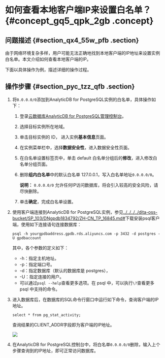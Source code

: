 # 如何查看本地客户端IP来设置白名单？ {#concept_gq5_qpk_2gb .concept}

## 问题描述 {#section_qx4_55w_pfb .section}

由于网络环境复杂多样，用户可能无法正确地找到本地客户端的IP地址来设置实例白名单。本文介绍如何查看本地客户端的IP。

下面以具体操作为例，描述详细的操作过程。

## 操作步骤 {#section_pyc_tzz_qfb .section}

1.  将`0.0.0.0/0`添加到AnalyticDB for PostgreSQL实例的白名单，具体操作如下：
    1.  登录[云数据库AnalyticDB for PostgreSQL管理控制台](https://gpdb.console.aliyun.com)。
    2.  选择目标实例所在地域。
    3.  单击目标实例的 ID， 进入实例**基本信息**页面。
    4.  在实例菜单栏中，选择**数据安全性**，进入数据安全性页面。

    5.  在白名单设置标签页中，单击 default 白名单分组后的**修改**，进入修改白名单分组页面。
    6.  删除**组内白名单**中的默认白名单 127.0.0.1，写入白名单地址`0.0.0.0/0`。

        **说明：** `0.0.0.0/0` 允许任何IP访问数据库，将会引入较高的安全风险，请尽快删除。

    7.  单击**确定**，完成白名单设置。
2.  使用客户端连接到AnalyticDB for PostgreSQL实例，参见[../../../../dita-oss-bucket/SP\_103/DNgpdb1834792/ZH-CN\_TP\_16845.md\#](../../../../cn.zh-CN/用户指南/管理实例/客户端访问实例.md#)下载安装psql客户端，使用如下连接语句连接数据库：

    ``` {#codeblock_xeh_oqs_snr}
    psql -h yourgpdbaddress.gpdb.rds.aliyuncs.com -p 3432 -d postgres -U gpdbaccount
    ```

    其中，各个参数的定义如下：

    -   -h：指定主机地址。
    -   -p：指定端口号。
    -   -d：指定数据库（默认的数据库是 postgres），
    -   -U：指定连接的用户。
    -   可以通过`psql --help`查看更多选项。在 psql 中，可以执行`\?`查看更多 psql 中支持的命令。
3.  进入数据库后，在数据库的SQL命令行窗口中运行如下命令，查询客户端的IP地址。

    ``` {#codeblock_qz4_1b8_hzh}
    select * from pg_stat_activity;
    ```

    查询结果的CLIENT\_ADDR字段即为客户端的IP地址。

    ![](http://static-aliyun-doc.oss-cn-hangzhou.aliyuncs.com/assets/img/80825/156282089438978_zh-CN.png)

4.  在AnalyticDB for PostgreSQL控制台中，将白名单`0.0.0.0/0`删除，输入上个步骤查询到的IP地址，即可正常访问数据库。

